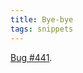 ```yaml
---
title: Bye-bye
tags: snippets
---
```


[Bug \#441](http://wincent.com/a/support/bugs/show_bug.cgi?id=441).
